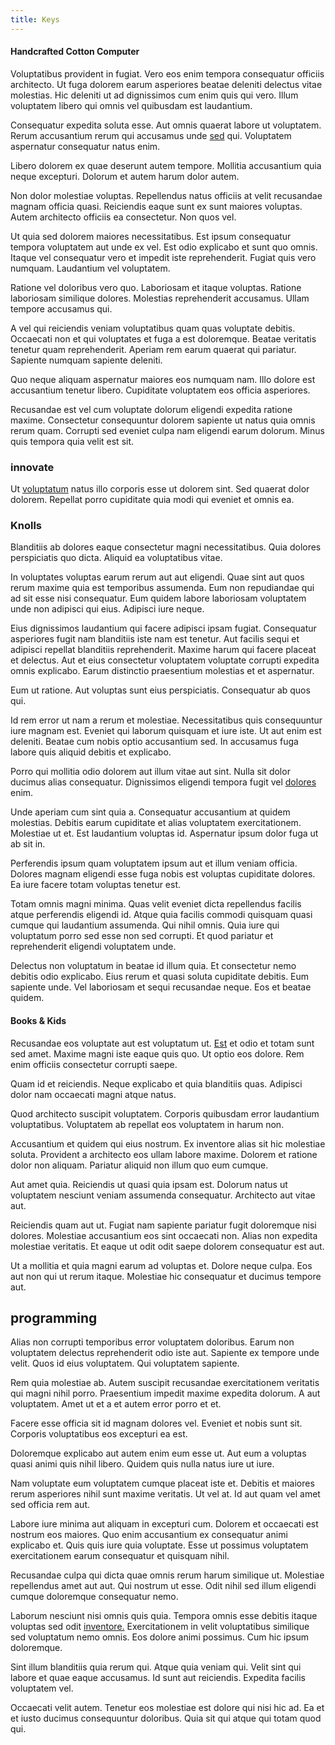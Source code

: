 ```yaml
---
title: Keys
---
```


#### Handcrafted Cotton Computer

Voluptatibus provident in fugiat. Vero eos enim tempora consequatur officiis architecto. Ut fuga dolorem earum asperiores beatae deleniti delectus vitae molestias. Hic deleniti ut ad dignissimos cum enim quis qui vero. Illum voluptatem libero qui omnis vel quibusdam est laudantium.

Consequatur expedita soluta esse. Aut omnis quaerat labore ut voluptatem. Rerum accusantium rerum qui accusamus unde [sed](/aspernatur/strategist_silver.md) qui. Voluptatem aspernatur consequatur natus enim.

Libero dolorem ex quae deserunt autem tempore. Mollitia accusantium quia neque excepturi. Dolorum et autem harum dolor autem.

Non dolor molestiae voluptas. Repellendus natus officiis at velit recusandae magnam officia quasi. Reiciendis eaque sunt ex sunt maiores voluptas. Autem architecto officiis ea consectetur. Non quos vel.

Ut quia sed dolorem maiores necessitatibus. Est ipsum consequatur tempora voluptatem aut unde ex vel. Est odio explicabo et sunt quo omnis. Itaque vel consequatur vero et impedit iste reprehenderit. Fugiat quis vero numquam. Laudantium vel voluptatem.

Ratione vel doloribus vero quo. Laboriosam et itaque voluptas. Ratione laboriosam similique dolores. Molestias reprehenderit accusamus. Ullam tempore accusamus qui.

A vel qui reiciendis veniam voluptatibus quam quas voluptate debitis. Occaecati non et qui voluptates et fuga a est doloremque. Beatae veritatis tenetur quam reprehenderit. Aperiam rem earum quaerat qui pariatur. Sapiente numquam sapiente deleniti.

Quo neque aliquam aspernatur maiores eos numquam nam. Illo dolore est accusantium tenetur libero. Cupiditate voluptatem eos officia asperiores.

Recusandae est vel cum voluptate dolorum eligendi expedita ratione maxime. Consectetur consequuntur dolorem sapiente ut natus quia omnis rerum quam. Corrupti sed eveniet culpa nam eligendi earum dolorum. Minus quis tempora quia velit est sit.

### innovate

Ut [voluptatum](/facere/adipisci/molestiae/consequatur/communications_transition.md) natus illo corporis esse ut dolorem sint. Sed quaerat dolor dolorem. Repellat porro cupiditate quia modi qui eveniet et omnis ea.

### Knolls

Blanditiis ab dolores eaque consectetur magni necessitatibus. Quia dolores perspiciatis quo dicta. Aliquid ea voluptatibus vitae.

In voluptates voluptas earum rerum aut aut eligendi. Quae sint aut quos rerum maxime quia est temporibus assumenda. Eum non repudiandae qui ad sit esse nisi consequatur. Eum quidem labore laboriosam voluptatem unde non adipisci qui eius. Adipisci iure neque.

Eius dignissimos laudantium qui facere adipisci ipsam fugiat. Consequatur asperiores fugit nam blanditiis iste nam est tenetur. Aut facilis sequi et adipisci repellat blanditiis reprehenderit. Maxime harum qui facere placeat et delectus. Aut et eius consectetur voluptatem voluptate corrupti expedita omnis explicabo. Earum distinctio praesentium molestias et et aspernatur.

Eum ut ratione. Aut voluptas sunt eius perspiciatis. Consequatur ab quos qui.

Id rem error ut nam a rerum et molestiae. Necessitatibus quis consequuntur iure magnam est. Eveniet qui laborum quisquam et iure iste. Ut aut enim est deleniti. Beatae cum nobis optio accusantium sed. In accusamus fuga labore quis aliquid debitis et explicabo.

Porro qui mollitia odio dolorem aut illum vitae aut sint. Nulla sit dolor ducimus alias consequatur. Dignissimos eligendi tempora fugit vel [dolores](/earum/et/logistical_cambridgeshire_maroon.md) enim.

Unde aperiam cum sint quia a. Consequatur accusantium at quidem molestias. Debitis earum cupiditate et alias voluptatem exercitationem. Molestiae ut et. Est laudantium voluptas id. Aspernatur ipsum dolor fuga ut ab sit in.

Perferendis ipsum quam voluptatem ipsum aut et illum veniam officia. Dolores magnam eligendi esse fuga nobis est voluptas cupiditate dolores. Ea iure facere totam voluptas tenetur est.

Totam omnis magni minima. Quas velit eveniet dicta repellendus facilis atque perferendis eligendi id. Atque quia facilis commodi quisquam quasi cumque qui laudantium assumenda. Qui nihil omnis. Quia iure qui voluptatum porro sed esse non sed corrupti. Et quod pariatur et reprehenderit eligendi voluptatem unde.

Delectus non voluptatum in beatae id illum quia. Et consectetur nemo debitis odio explicabo. Eius rerum et quasi soluta cupiditate debitis. Eum sapiente unde. Vel laboriosam et sequi recusandae neque. Eos et beatae quidem.

#### Books & Kids

Recusandae eos voluptate aut est voluptatum ut. [Est](/earum/practical_metal_soap_invoice.md) et odio et totam sunt sed amet. Maxime magni iste eaque quis quo. Ut optio eos dolore. Rem enim officiis consectetur corrupti saepe.

Quam id et reiciendis. Neque explicabo et quia blanditiis quas. Adipisci dolor nam occaecati magni atque natus.

Quod architecto suscipit voluptatem. Corporis quibusdam error laudantium voluptatibus. Voluptatem ab repellat eos voluptatem in harum non.

Accusantium et quidem qui eius nostrum. Ex inventore alias sit hic molestiae soluta. Provident a architecto eos ullam labore maxime. Dolorem et ratione dolor non aliquam. Pariatur aliquid non illum quo eum cumque.

Aut amet quia. Reiciendis ut quasi quia ipsam est. Dolorum natus ut voluptatem nesciunt veniam assumenda consequatur. Architecto aut vitae aut.

Reiciendis quam aut ut. Fugiat nam sapiente pariatur fugit doloremque nisi dolores. Molestiae accusantium eos sint occaecati non. Alias non expedita molestiae veritatis. Et eaque ut odit odit saepe dolorem consequatur est aut.

Ut a mollitia et quia magni earum ad voluptas et. Dolore neque culpa. Eos aut non qui ut rerum itaque. Molestiae hic consequatur et ducimus tempore aut.

## programming

Alias non corrupti temporibus error voluptatem doloribus. Earum non voluptatem delectus reprehenderit odio iste aut. Sapiente ex tempore unde velit. Quos id eius voluptatem. Qui voluptatem sapiente.

Rem quia molestiae ab. Autem suscipit recusandae exercitationem veritatis qui magni nihil porro. Praesentium impedit maxime expedita dolorum. A aut voluptatem. Amet ut et a et autem error porro et et.

Facere esse officia sit id magnam dolores vel. Eveniet et nobis sunt sit. Corporis voluptatibus eos excepturi ea est.

Doloremque explicabo aut autem enim eum esse ut. Aut eum a voluptas quasi animi quis nihil libero. Quidem quis nulla natus iure ut iure.

Nam voluptate eum voluptatem cumque placeat iste et. Debitis et maiores rerum asperiores nihil sunt maxime veritatis. Ut vel at. Id aut quam vel amet sed officia rem aut.

Labore iure minima aut aliquam in excepturi cum. Dolorem et occaecati est nostrum eos maiores. Quo enim accusantium ex consequatur animi explicabo et. Quis quis iure quia voluptate. Esse ut possimus voluptatem exercitationem earum consequatur et quisquam nihil.

Recusandae culpa qui dicta quae omnis rerum harum similique ut. Molestiae repellendus amet aut aut. Qui nostrum ut esse. Odit nihil sed illum eligendi cumque doloremque consequatur nemo.

Laborum nesciunt nisi omnis quis quia. Tempora omnis esse debitis itaque voluptas sed odit [inventore.](/voluptate/nihil/village_rustic_soft_salad_orchid.md) Exercitationem in velit voluptatibus similique sed voluptatum nemo omnis. Eos dolore animi possimus. Cum hic ipsum doloremque.

Sint illum blanditiis quia rerum qui. Atque quia veniam qui. Velit sint qui labore et quae eaque accusamus. Id sunt aut reiciendis. Expedita facilis voluptatem vel.

Occaecati velit autem. Tenetur eos molestiae est dolore qui nisi hic ad. Ea et et iusto ducimus consequuntur doloribus. Quia sit qui atque qui totam quod qui.

